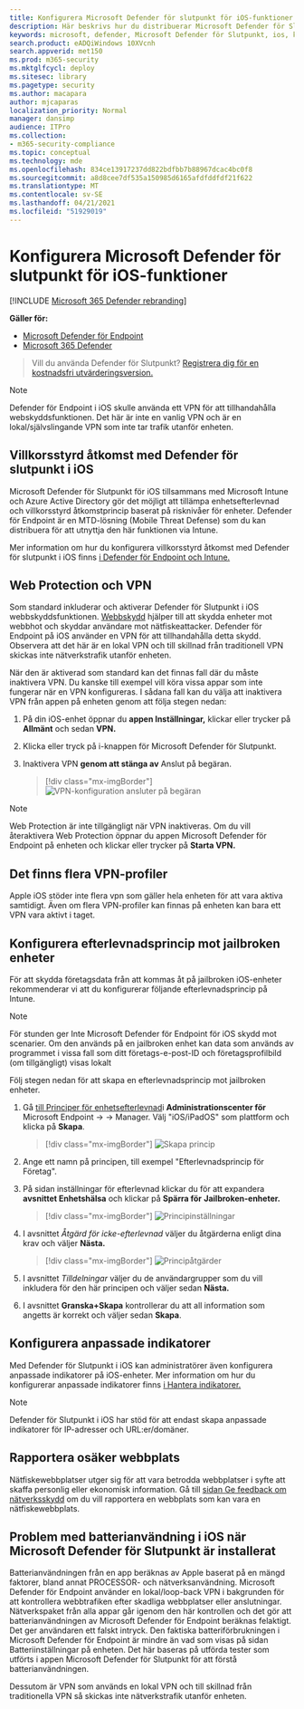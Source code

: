 ```yaml
---
title: Konfigurera Microsoft Defender för slutpunkt för iOS-funktioner
description: Här beskrivs hur du distribuerar Microsoft Defender för Slutpunkt i iOS-funktioner
keywords: microsoft, defender, Microsoft Defender för Slutpunkt, ios, konfigurera, funktioner, ios
search.product: eADQiWindows 10XVcnh
search.appverid: met150
ms.prod: m365-security
ms.mktglfcycl: deploy
ms.sitesec: library
ms.pagetype: security
ms.author: macapara
author: mjcaparas
localization_priority: Normal
manager: dansimp
audience: ITPro
ms.collection:
- m365-security-compliance
ms.topic: conceptual
ms.technology: mde
ms.openlocfilehash: 834ce13917237dd822bdfbb7b88967dcac4bc0f8
ms.sourcegitcommit: a8d8cee7df535a150985d6165afdfddfdf21f622
ms.translationtype: MT
ms.contentlocale: sv-SE
ms.lasthandoff: 04/21/2021
ms.locfileid: "51929019"
---
```

# <a name="configure-microsoft-defender-for-endpoint-on-ios-features"></a>Konfigurera Microsoft Defender för slutpunkt för iOS-funktioner

[!INCLUDE [Microsoft 365 Defender rebranding](../../includes/microsoft-defender.md)]

**Gäller för:**
- [Microsoft Defender för Endpoint](https://go.microsoft.com/fwlink/p/?linkid=2154037)
- [Microsoft 365 Defender](https://go.microsoft.com/fwlink/?linkid=2118804)

> Vill du använda Defender för Slutpunkt? [Registrera dig för en kostnadsfri utvärderingsversion.](https://www.microsoft.com/microsoft-365/windows/microsoft-defender-atp?ocid=docs-wdatp-exposedapis-abovefoldlink) 

> [!NOTE]
> Defender för Endpoint i iOS skulle använda ett VPN för att tillhandahålla webskyddsfunktionen. Det här är inte en vanlig VPN och är en lokal/självslingande VPN som inte tar trafik utanför enheten.

## <a name="conditional-access-with-defender-for-endpoint-on-ios"></a>Villkorsstyrd åtkomst med Defender för slutpunkt i iOS  
Microsoft Defender för Slutpunkt för iOS tillsammans med Microsoft Intune och Azure Active Directory gör det möjligt att tillämpa enhetsefterlevnad och villkorsstyrd åtkomstprincip baserat på risknivåer för enheter. Defender för Endpoint är en MTD-lösning (Mobile Threat Defense) som du kan distribuera för att utnyttja den här funktionen via Intune.

Mer information om hur du konfigurera villkorsstyrd åtkomst med Defender för slutpunkt i iOS finns [i Defender för Endpoint och Intune.](https://docs.microsoft.com/mem/intune/protect/advanced-threat-protection)

## <a name="web-protection-and-vpn"></a>Web Protection och VPN

Som standard inkluderar och aktiverar Defender för Slutpunkt i iOS webbskyddsfunktionen. [Webbskydd](web-protection-overview.md) hjälper till att skydda enheter mot webbhot och skyddar användare mot nätfiskeattacker. Defender för Endpoint på iOS använder en VPN för att tillhandahålla detta skydd. Observera att det här är en lokal VPN och till skillnad från traditionell VPN skickas inte nätverkstrafik utanför enheten.

När den är aktiverad som standard kan det finnas fall där du måste inaktivera VPN. Du kanske till exempel vill köra vissa appar som inte fungerar när en VPN konfigureras. I sådana fall kan du välja att inaktivera VPN från appen på enheten genom att följa stegen nedan:

1. På din iOS-enhet öppnar du **appen Inställningar,** klickar eller trycker på **Allmänt** och sedan **VPN.**
1. Klicka eller tryck på i-knappen för Microsoft Defender för Slutpunkt.
1. Inaktivera VPN **genom att stänga av** Anslut på begäran.

    > [!div class="mx-imgBorder"]
    > ![VPN-konfiguration ansluter på begäran](images/ios-vpn-config.png)

> [!NOTE]
> Web Protection är inte tillgängligt när VPN inaktiveras. Om du vill återaktivera Web Protection öppnar du appen Microsoft Defender för Endpoint på enheten och klickar eller trycker på **Starta VPN.**

## <a name="co-existence-of-multiple-vpn-profiles"></a>Det finns flera VPN-profiler

Apple iOS stöder inte flera vpn som gäller hela enheten för att vara aktiva samtidigt. Även om flera VPN-profiler kan finnas på enheten kan bara ett VPN vara aktivt i taget.


## <a name="configure-compliance-policy-against-jailbroken-devices"></a>Konfigurera efterlevnadsprincip mot jailbroken enheter

För att skydda företagsdata från att kommas åt på jailbroken iOS-enheter rekommenderar vi att du konfigurerar följande efterlevnadsprincip på Intune.

> [!NOTE]
> För stunden ger Inte Microsoft Defender för Endpoint för iOS skydd mot scenarier. Om den används på en jailbroken enhet kan data som används av programmet i vissa fall som ditt företags-e-post-ID och företagsprofilbild (om tillgängligt) visas lokalt

Följ stegen nedan för att skapa en efterlevnadsprincip mot jailbroken enheter.

1. Gå [till Principer för enhetsefterlevnad](https://go.microsoft.com/fwlink/?linkid=2109431)i **Administrationscenter för** Microsoft Endpoint  ->    ->  Manager. Välj "iOS/iPadOS" som plattform och klicka på **Skapa**.

    > [!div class="mx-imgBorder"]
    > ![Skapa princip](images/ios-jb-policy.png)

2. Ange ett namn på principen, till exempel "Efterlevnadsprincip för Företag".
3. På sidan inställningar för efterlevnad klickar du för att expandera **avsnittet Enhetshälsa** och klickar på **Spärra för** **Jailbroken-enheter.**

    > [!div class="mx-imgBorder"]
    > ![Principinställningar](images/ios-jb-settings.png)

4. I avsnittet *Åtgärd för icke-efterlevnad* väljer du åtgärderna enligt dina krav och väljer **Nästa.**

    > [!div class="mx-imgBorder"]
    > ![Principåtgärder](images/ios-jb-actions.png)

5. I avsnittet *Tilldelningar* väljer du de användargrupper som du vill inkludera för den här principen och väljer sedan **Nästa.**
6. I avsnittet **Granska+Skapa** kontrollerar du att all information som angetts är korrekt och väljer sedan **Skapa**.

## <a name="configure-custom-indicators"></a>Konfigurera anpassade indikatorer

Med Defender för Slutpunkt i iOS kan administratörer även konfigurera anpassade indikatorer på iOS-enheter. Mer information om hur du konfigurerar anpassade indikatorer finns [i Hantera indikatorer.](https://docs.microsoft.com/microsoft-365/security/defender-endpoint/manage-indicators)

> [!NOTE]
> Defender för Slutpunkt i iOS har stöd för att endast skapa anpassade indikatorer för IP-adresser och URL:er/domäner.

## <a name="report-unsafe-site"></a>Rapportera osäker webbplats

Nätfiskewebbplatser utger sig för att vara betrodda webbplatser i syfte att skaffa personlig eller ekonomisk information. Gå till [sidan Ge feedback om nätverksskydd](https://www.microsoft.com/wdsi/filesubmission/exploitguard/networkprotection) om du vill rapportera en webbplats som kan vara en nätfiskewebbplats.

## <a name="battery-consumption-issues-on-ios-when-microsoft-defender-for-endpoint-is-installed"></a>Problem med batterianvändning i iOS när Microsoft Defender för Slutpunkt är installerat

Batterianvändningen från en app beräknas av Apple baserat på en mängd faktorer, bland annat PROCESSOR- och nätverksanvändning. Microsoft Defender för Endpoint använder en lokal/loop-back VPN i bakgrunden för att kontrollera webbtrafiken efter skadliga webbplatser eller anslutningar. Nätverkspaket från alla appar går igenom den här kontrollen och det gör att batterianvändningen av Microsoft Defender för Endpoint beräknas felaktigt. Det ger användaren ett falskt intryck. Den faktiska batteriförbrukningen i Microsoft Defender för Endpoint är mindre än vad som visas på sidan Batteriinställningar på enheten. Det här baseras på utförda tester som utförts i appen Microsoft Defender för Slutpunkt för att förstå batterianvändningen.

Dessutom är VPN som används en lokal VPN och till skillnad från traditionella VPN så skickas inte nätverkstrafik utanför enheten.
